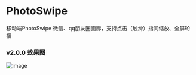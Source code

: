 # PhotoSwipe
移动端PhotoSwipe 微信、qq朋友圈画廊，支持点击（触滑）指间缩放、全屏轮播

### v2.0.0 效果图
![image](https://github.com/godkillerdan/PhotoSwipe/log.jpg)
